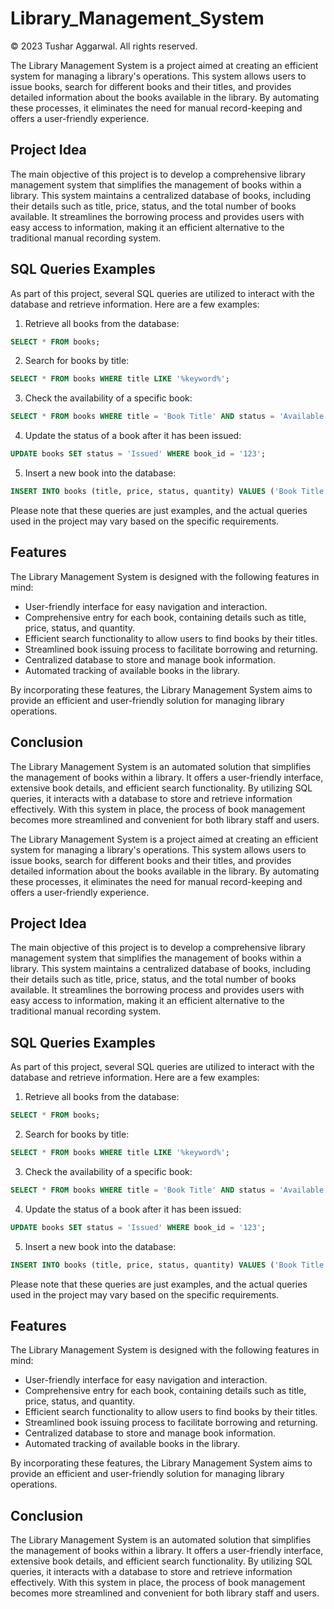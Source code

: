 # Library_Management_System
© 2023 Tushar Aggarwal. All rights reserved.

The Library Management System is a project aimed at creating an efficient system for managing a library's operations. This system allows users to issue books, search for different books and their titles, and provides detailed information about the books available in the library. By automating these processes, it eliminates the need for manual record-keeping and offers a user-friendly experience.

## Project Idea

The main objective of this project is to develop a comprehensive library management system that simplifies the management of books within a library. This system maintains a centralized database of books, including their details such as title, price, status, and the total number of books available. It streamlines the borrowing process and provides users with easy access to information, making it an efficient alternative to the traditional manual recording system.

## SQL Queries Examples

As part of this project, several SQL queries are utilized to interact with the database and retrieve information. Here are a few examples:

1. Retrieve all books from the database:
```sql
SELECT * FROM books;
```

2. Search for books by title:
```sql
SELECT * FROM books WHERE title LIKE '%keyword%';
```

3. Check the availability of a specific book:
```sql
SELECT * FROM books WHERE title = 'Book Title' AND status = 'Available';
```

4. Update the status of a book after it has been issued:
```sql
UPDATE books SET status = 'Issued' WHERE book_id = '123';
```

5. Insert a new book into the database:
```sql
INSERT INTO books (title, price, status, quantity) VALUES ('Book Title', 29.99, 'Available', 5);
```

Please note that these queries are just examples, and the actual queries used in the project may vary based on the specific requirements.

## Features

The Library Management System is designed with the following features in mind:

- User-friendly interface for easy navigation and interaction.
- Comprehensive entry for each book, containing details such as title, price, status, and quantity.
- Efficient search functionality to allow users to find books by their titles.
- Streamlined book issuing process to facilitate borrowing and returning.
- Centralized database to store and manage book information.
- Automated tracking of available books in the library.

By incorporating these features, the Library Management System aims to provide an efficient and user-friendly solution for managing library operations.

## Conclusion

The Library Management System is an automated solution that simplifies the management of books within a library. It offers a user-friendly interface, extensive book details, and efficient search functionality. By utilizing SQL queries, it interacts with a database to store and retrieve information effectively. With this system in place, the process of book management becomes more streamlined and convenient for both library staff and users.

The Library Management System is a project aimed at creating an efficient system for managing a library's operations. This system allows users to issue books, search for different books and their titles, and provides detailed information about the books available in the library. By automating these processes, it eliminates the need for manual record-keeping and offers a user-friendly experience.

## Project Idea

The main objective of this project is to develop a comprehensive library management system that simplifies the management of books within a library. This system maintains a centralized database of books, including their details such as title, price, status, and the total number of books available. It streamlines the borrowing process and provides users with easy access to information, making it an efficient alternative to the traditional manual recording system.

## SQL Queries Examples

As part of this project, several SQL queries are utilized to interact with the database and retrieve information. Here are a few examples:

1. Retrieve all books from the database:
```sql
SELECT * FROM books;
```

2. Search for books by title:
```sql
SELECT * FROM books WHERE title LIKE '%keyword%';
```

3. Check the availability of a specific book:
```sql
SELECT * FROM books WHERE title = 'Book Title' AND status = 'Available';
```

4. Update the status of a book after it has been issued:
```sql
UPDATE books SET status = 'Issued' WHERE book_id = '123';
```

5. Insert a new book into the database:
```sql
INSERT INTO books (title, price, status, quantity) VALUES ('Book Title', 29.99, 'Available', 5);
```

Please note that these queries are just examples, and the actual queries used in the project may vary based on the specific requirements.

## Features

The Library Management System is designed with the following features in mind:

- User-friendly interface for easy navigation and interaction.
- Comprehensive entry for each book, containing details such as title, price, status, and quantity.
- Efficient search functionality to allow users to find books by their titles.
- Streamlined book issuing process to facilitate borrowing and returning.
- Centralized database to store and manage book information.
- Automated tracking of available books in the library.

By incorporating these features, the Library Management System aims to provide an efficient and user-friendly solution for managing library operations.

## Conclusion

The Library Management System is an automated solution that simplifies the management of books within a library. It offers a user-friendly interface, extensive book details, and efficient search functionality. By utilizing SQL queries, it interacts with a database to store and retrieve information effectively. With this system in place, the process of book management becomes more streamlined and convenient for both library staff and users.

